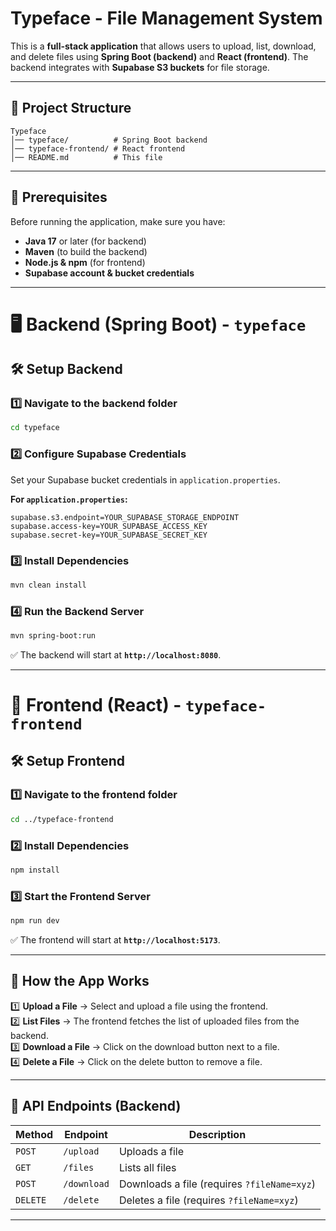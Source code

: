 # Typeface - File Management System

This is a **full-stack application** that allows users to upload, list, download, and delete files using **Spring Boot (backend)** and **React (frontend)**. The backend integrates with **Supabase S3 buckets** for file storage.

---

## 📁 Project Structure

```
Typeface
│── typeface/          # Spring Boot backend
│── typeface-frontend/ # React frontend
│── README.md          # This file
```

---

## 🚀 Prerequisites

Before running the application, make sure you have:

- **Java 17** or later (for backend)
- **Maven** (to build the backend)
- **Node.js & npm** (for frontend)
- **Supabase account & bucket credentials**

---

# 🖥️ Backend (Spring Boot) - `typeface`

## 🛠️ Setup Backend

### 1️⃣ Navigate to the backend folder

```sh
cd typeface
```

### 2️⃣ Configure Supabase Credentials

Set your Supabase bucket credentials in `application.properties`.

**For `application.properties`:**

```properties
supabase.s3.endpoint=YOUR_SUPABASE_STORAGE_ENDPOINT
supabase.access-key=YOUR_SUPABASE_ACCESS_KEY
supabase.secret-key=YOUR_SUPABASE_SECRET_KEY
```

### 3️⃣ Install Dependencies

```sh
mvn clean install
```

### 4️⃣ Run the Backend Server

```sh
mvn spring-boot:run
```

✅ The backend will start at **`http://localhost:8080`**.

---

# 🎨 Frontend (React) - `typeface-frontend`

## 🛠️ Setup Frontend

### 1️⃣ Navigate to the frontend folder

```sh
cd ../typeface-frontend
```

### 2️⃣ Install Dependencies

```sh
npm install
```

### 3️⃣ Start the Frontend Server

```sh
npm run dev
```

✅ The frontend will start at **`http://localhost:5173`**.

---

## 🔄 How the App Works

1️⃣ **Upload a File** → Select and upload a file using the frontend.  
2️⃣ **List Files** → The frontend fetches the list of uploaded files from the backend.  
3️⃣ **Download a File** → Click on the download button next to a file.  
4️⃣ **Delete a File** → Click on the delete button to remove a file.

---

## 📌 API Endpoints (Backend)

| Method   | Endpoint    | Description                                 |
| -------- | ----------- | ------------------------------------------- |
| `POST`   | `/upload`   | Uploads a file                              |
| `GET`    | `/files`    | Lists all files                             |
| `POST`   | `/download` | Downloads a file (requires `?fileName=xyz`) |
| `DELETE` | `/delete`   | Deletes a file (requires `?fileName=xyz`)   |

---

